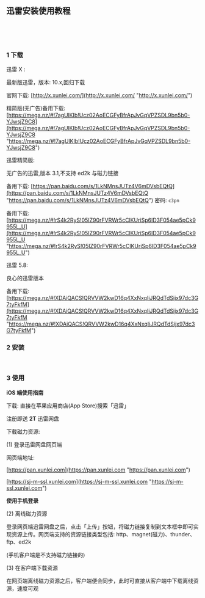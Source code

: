 ## 迅雷安装使用教程  

​    

​    

### 1 下载  

迅雷 X :  

最新版迅雷，版本: 10.x,回归下载  

官网下载: [http://x.xunlei.com/](http://x.xunlei.com/ "http://x.xunlei.com/")  

 精简版(无广告)备用下载: [https://mega.nz/#!7agUlKIb!Ucz02AoECGFyBfrApJvGqVPZSDL9bn5b0-YJwsjZ9C8](https://mega.nz/#!7agUlKIb!Ucz02AoECGFyBfrApJvGqVPZSDL9bn5b0-YJwsjZ9C8 "https://mega.nz/#!7agUlKIb!Ucz02AoECGFyBfrApJvGqVPZSDL9bn5b0-YJwsjZ9C8")  

迅雷精简版:  

无广告的迅雷,版本 3.1,不支持 ed2k 与磁力链接  

备用下载: [https://pan.baidu.com/s/1LkNMnsJUTz4V6mDVsbEQtQ](https://pan.baidu.com/s/1LkNMnsJUTz4V6mDVsbEQtQ "https://pan.baidu.com/s/1LkNMnsJUTz4V6mDVsbEQtQ") 密码: `c3pn`  

备用下载: [https://mega.nz/#!rS4k2RyS!05IZ90rFVRWr5cClKUriSp6ID3F054ae5pCk9955L_U](https://mega.nz/#!rS4k2RyS!05IZ90rFVRWr5cClKUriSp6ID3F054ae5pCk9955L_U "https://mega.nz/#!rS4k2RyS!05IZ90rFVRWr5cClKUriSp6ID3F054ae5pCk9955L_U")  

迅雷 5.8:  

良心的迅雷版本  

备用下载: [https://mega.nz/#!XDAiQACS!QRVVW2kwD16q4XxNxqIiJRQdTdSijx97dc3G7tyFkfM](https://mega.nz/#!XDAiQACS!QRVVW2kwD16q4XxNxqIiJRQdTdSijx97dc3G7tyFkfM "https://mega.nz/#!XDAiQACS!QRVVW2kwD16q4XxNxqIiJRQdTdSijx97dc3G7tyFkfM")  





### 2 安装    

​    

### 3 使用  

**iOS 端使用指南**  

下载: 直接在苹果应用商店(App Store)搜索「迅雷」  

注册即送 **2T** 迅雷网盘  

下载磁力资源:  

(1) 登录迅雷网盘网页端  

网页端地址: 

[https://pan.xunlei.com](https://pan.xunlei.com "https://pan.xunlei.com")  

[https://sj-m-ssl.xunlei.com](https://sj-m-ssl.xunlei.com "https://sj-m-ssl.xunlei.com")  

**使用手机登录**  

(2) 离线磁力资源  

登录网页端迅雷网盘之后，点击「上传」按钮，将磁力链接复制到文本框中即可实现资源上传。网页端支持的资源链接类型包括: http、magnet(磁力)、thunder、ftp、ed2k  

(手机客户端是不支持磁力链接的)  

(3) 在客户端下载资源  

在网页端离线磁力资源之后，客户端便会同步，此时可直接从客户端中下载离线资源，速度可观  



